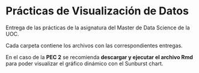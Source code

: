 # Prácticas de Visualización de Datos 

Entrega de las prácticas de la asignatura del Master de Data Science de la UOC.

Cada carpeta contiene los archivos con las correspondientes entregas.

En el caso de la __PEC 2__ se recomienda __descargar y ejecutar el archivo Rmd__ para poder visualizar el gráfico dinámico con el Sunburst chart.
